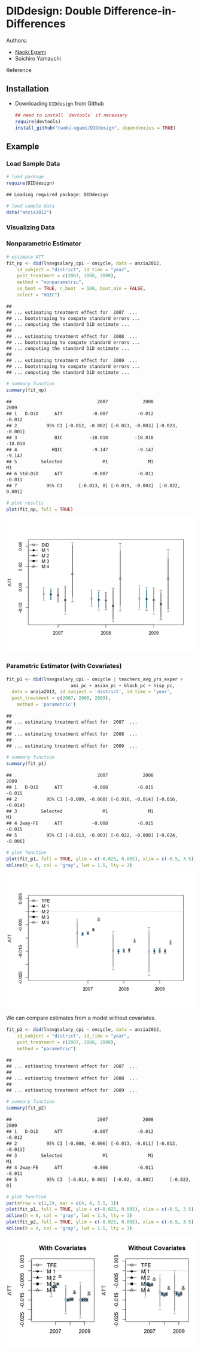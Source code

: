 DIDdesign: Double Difference-in-Differences
===========================================

Authors:

-   [Naoki Egami](https://scholar.princeton.edu/negami/home)
-   Soichiro Yamauchi

Reference

Installation
------------

-   Downloading `DIDdesign` from Github

    ``` r
    ## need to install `devtools` if necessary
    require(devtools)
    install_github("naoki-egami/DIDdesign", dependencies = TRUE)
    ```

Example
-------

### Load Sample Data

``` r
# load package 
require(DIDdesign)
```

    ## Loading required package: DIDdesign

``` r
# load sample data 
data("anzia2012")
```

### Visualizing Data

### Nonparametric Estimator

``` r
# estimate ATT 
fit_np <- did(lnavgsalary_cpi ~ oncycle, data = anzia2012,
    id_subject = "district", id_time = "year",
    post_treatment = c(2007, 2008, 2009),
    method = "nonparametric",
    se_boot = TRUE, n_boot  = 100, boot_min = FALSE,
    select = "HQIC")
```

    ## 
    ## ... estimating treatment effect for  2007  ...
    ## ... bootstraping to compute standard errors ...
    ## ... computing the standard DiD estimate ...
    ## 
    ## ... estimating treatment effect for  2008  ...
    ## ... bootstraping to compute standard errors ...
    ## ... computing the standard DiD estimate ...
    ## 
    ## ... estimating treatment effect for  2009  ...
    ## ... bootstraping to compute standard errors ...
    ## ... computing the standard DiD estimate ...

``` r
# summary function 
summary(fit_np)
```

    ##                                2007             2008             2009
    ## 1   D-DiD      ATT           -0.007           -0.012           -0.012
    ## 2           95% CI [-0.012, -0.002] [-0.023, -0.003] [-0.023, -0.001]
    ## 3              BIC          -18.018          -18.018          -18.018
    ## 4             HQIC           -9.147           -9.147           -9.147
    ## 5         Selected               M1               M1               M1
    ## 6 Std-DiD      ATT           -0.007           -0.011           -0.011
    ## 7           95% CI      [-0.013, 0] [-0.019, -0.003]  [-0.022, 0.001]

``` r
# plot results 
plot(fit_np, full = TRUE)
```

![](README_files/figure-markdown_github/unnamed-chunk-2-1.png)

### Parametric Estimator (with Covariates)

``` r
fit_p1 <- did(lnavgsalary_cpi ~ oncycle | teachers_avg_yrs_exper + 
                        ami_pc + asian_pc + black_pc + hisp_pc,
  data = anzia2012, id_subject = 'district', id_time = 'year', 
  post_treatment = c(2007, 2008, 2009), 
    method = 'parametric')
```

    ## 
    ## ... estimating treatment effect for  2007  ...
    ## 
    ## ... estimating treatment effect for  2008  ...
    ## 
    ## ... estimating treatment effect for  2009  ...

``` r
# summary function 
summary(fit_p1)
```

    ##                                2007             2008             2009
    ## 1   D-DiD      ATT           -0.008           -0.015           -0.015
    ## 2           95% CI [-0.009, -0.008] [-0.016, -0.014] [-0.016, -0.014]
    ## 3         Selected               M1               M1               M1
    ## 4 2way-FE      ATT           -0.008           -0.015           -0.015
    ## 5           95% CI [-0.013, -0.003] [-0.022, -0.008] [-0.024, -0.006]

``` r
# plot function 
plot(fit_p1, full = TRUE, ylim = c(-0.025, 0.005), xlim = c(-0.5, 3.5))
abline(h = 0, col = 'gray', lwd = 1.5, lty = 3)
```

![](README_files/figure-markdown_github/unnamed-chunk-4-1.png)

We can compare estimates from a model without covariates.

``` r
fit_p2 <- did(lnavgsalary_cpi ~ oncycle, data = anzia2012,
    id_subject = "district", id_time = "year",
    post_treatment = c(2007, 2008, 2009),
    method = "parametric")
```

    ## 
    ## ... estimating treatment effect for  2007  ...
    ## 
    ## ... estimating treatment effect for  2008  ...
    ## 
    ## ... estimating treatment effect for  2009  ...

``` r
# summary function 
summary(fit_p2)
```

    ##                                2007             2008             2009
    ## 1   D-DiD      ATT           -0.007           -0.012           -0.012
    ## 2           95% CI [-0.008, -0.006] [-0.013, -0.011] [-0.013, -0.011]
    ## 3         Selected               M1               M1               M1
    ## 4 2way-FE      ATT           -0.006           -0.011           -0.011
    ## 5           95% CI  [-0.014, 0.001]  [-0.02, -0.002]      [-0.022, 0]

``` r
# plot function 
par(mfrow = c(1,2), mar = c(4, 4, 3.5, 1))
plot(fit_p1, full = TRUE, ylim = c(-0.025, 0.005), xlim = c(-0.5, 3.5), main = "With Covariates")
abline(h = 0, col = 'gray', lwd = 1.5, lty = 3)
plot(fit_p2, full = TRUE, ylim = c(-0.025, 0.005), xlim = c(-0.5, 3.5), main = 'Without Covariates')
abline(h = 0, col = 'gray', lwd = 1.5, lty = 3)
```

![](README_files/figure-markdown_github/unnamed-chunk-6-1.png)
